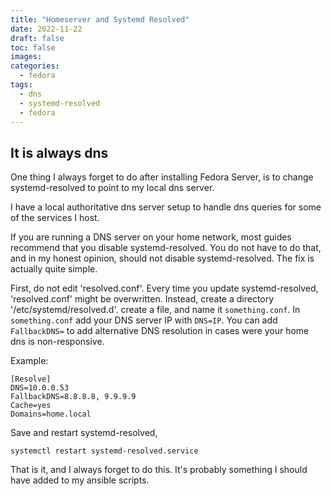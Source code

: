 ```yaml
---
title: "Homeserver and Systemd Resolved"
date: 2022-11-22
draft: false
toc: false
images:
categories:
  - fedora
tags:
  - dns
  - systemd-resolved
  - fedora
---
```


## It is always dns

One thing I always forget to do after installing Fedora Server, is to change systemd-resolved to point to my local dns server.

I have a local authoritative dns server setup to handle dns queries for some of the services I host.

If you are running a DNS server on your home network, most guides recommend that you disable systemd-resolved.
You do not have to do that, and in my honest opinion, should not disable systemd-resolved. The fix is actually quite simple.

First, do not edit 'resolved.conf'. Every time you update systemd-resolved, 'resolved.conf' might be overwritten.
Instead, create a directory '/etc/systemd/resolved.d'.
create a file, and name it `something.conf`. In `something.conf` add your DNS server IP with `DNS=IP`. You can add `FallbackDNS=` to add alternative DNS resolution in cases were your home dns is non-responsive.

Example:
``` systemd
[Resolve]
DNS=10.0.0.53
FallbackDNS=8.8.8.8, 9.9.9.9
Cache=yes
Domains=home.local
```
Save and restart systemd-resolved,
```bash:
systemctl restart systemd-resolved.service
```

That is it, and I always forget to do this. It's probably something I should have added to my ansible scripts.
